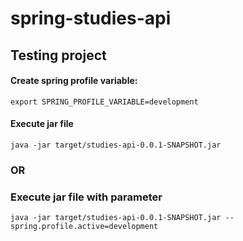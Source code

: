 # spring-studies-api

## Testing project

#### Create spring profile variable:
``export SPRING_PROFILE_VARIABLE=development``

#### Execute jar file
``java -jar target/studies-api-0.0.1-SNAPSHOT.jar``

### OR

### Execute jar file with parameter
``java -jar target/studies-api-0.0.1-SNAPSHOT.jar --spring.profile.active=development``
